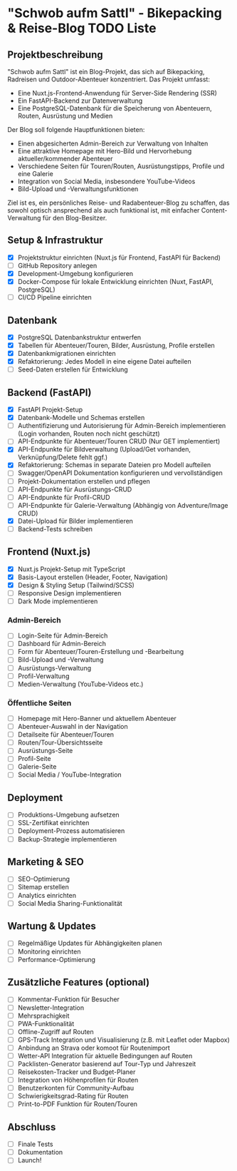 # "Schwob aufm Sattl" - Bikepacking & Reise-Blog TODO Liste

## Projektbeschreibung
"Schwob aufm Sattl" ist ein Blog-Projekt, das sich auf Bikepacking, Radreisen und Outdoor-Abenteuer konzentriert. Das Projekt umfasst:
- Eine Nuxt.js-Frontend-Anwendung für Server-Side Rendering (SSR)
- Ein FastAPI-Backend zur Datenverwaltung
- Eine PostgreSQL-Datenbank für die Speicherung von Abenteuern, Routen, Ausrüstung und Medien

Der Blog soll folgende Hauptfunktionen bieten:
- Einen abgesicherten Admin-Bereich zur Verwaltung von Inhalten
- Eine attraktive Homepage mit Hero-Bild und Hervorhebung aktueller/kommender Abenteuer
- Verschiedene Seiten für Touren/Routen, Ausrüstungstipps, Profile und eine Galerie
- Integration von Social Media, insbesondere YouTube-Videos
- Bild-Upload und -Verwaltungsfunktionen

Ziel ist es, ein persönliches Reise- und Radabenteuer-Blog zu schaffen, das sowohl optisch ansprechend als auch funktional ist, mit einfacher Content-Verwaltung für den Blog-Besitzer.

## Setup & Infrastruktur
- [x] Projektstruktur einrichten (Nuxt.js für Frontend, FastAPI für Backend)
- [ ] GitHub Repository anlegen
- [x] Development-Umgebung konfigurieren
- [x] Docker-Compose für lokale Entwicklung einrichten (Nuxt, FastAPI, PostgreSQL)
- [ ] CI/CD Pipeline einrichten

## Datenbank
- [x] PostgreSQL Datenbankstruktur entwerfen
- [x] Tabellen für Abenteuer/Touren, Bilder, Ausrüstung, Profile erstellen
- [x] Datenbankmigrationen einrichten
- [x] Refaktorierung: Jedes Modell in eine eigene Datei aufteilen
- [ ] Seed-Daten erstellen für Entwicklung

## Backend (FastAPI)
- [x] FastAPI Projekt-Setup
- [x] Datenbank-Modelle und Schemas erstellen
- [ ] Authentifizierung und Autorisierung für Admin-Bereich implementieren (Login vorhanden, Routen noch nicht geschützt)
- [ ] API-Endpunkte für Abenteuer/Touren CRUD (Nur GET implementiert)
- [x] API-Endpunkte für Bildverwaltung (Upload/Get vorhanden, Verknüpfung/Delete fehlt ggf.)
- [x] Refaktorierung: Schemas in separate Dateien pro Modell aufteilen
- [ ] Swagger/OpenAPI Dokumentation konfigurieren und vervollständigen
- [ ] Projekt-Dokumentation erstellen und pflegen
- [ ] API-Endpunkte für Ausrüstungs-CRUD
- [ ] API-Endpunkte für Profil-CRUD
- [ ] API-Endpunkte für Galerie-Verwaltung (Abhängig von Adventure/Image CRUD)
- [x] Datei-Upload für Bilder implementieren
- [ ] Backend-Tests schreiben

## Frontend (Nuxt.js)
- [x] Nuxt.js Projekt-Setup mit TypeScript
- [x] Basis-Layout erstellen (Header, Footer, Navigation)
- [x] Design & Styling Setup (Tailwind/SCSS)
- [ ] Responsive Design implementieren
- [ ] Dark Mode implementieren

### Admin-Bereich
- [ ] Login-Seite für Admin-Bereich
- [ ] Dashboard für Admin-Bereich
- [ ] Form für Abenteuer/Touren-Erstellung und -Bearbeitung
- [ ] Bild-Upload und -Verwaltung
- [ ] Ausrüstungs-Verwaltung
- [ ] Profil-Verwaltung
- [ ] Medien-Verwaltung (YouTube-Videos etc.)

### Öffentliche Seiten
- [ ] Homepage mit Hero-Banner und aktuellem Abenteuer
- [ ] Abenteuer-Auswahl in der Navigation
- [ ] Detailseite für Abenteuer/Touren
- [ ] Routen/Tour-Übersichtsseite
- [ ] Ausrüstungs-Seite
- [ ] Profil-Seite
- [ ] Galerie-Seite
- [ ] Social Media / YouTube-Integration

## Deployment
- [ ] Produktions-Umgebung aufsetzen
- [ ] SSL-Zertifikat einrichten
- [ ] Deployment-Prozess automatisieren
- [ ] Backup-Strategie implementieren

## Marketing & SEO
- [ ] SEO-Optimierung
- [ ] Sitemap erstellen
- [ ] Analytics einrichten
- [ ] Social Media Sharing-Funktionalität

## Wartung & Updates
- [ ] Regelmäßige Updates für Abhängigkeiten planen
- [ ] Monitoring einrichten
- [ ] Performance-Optimierung

## Zusätzliche Features (optional)
- [ ] Kommentar-Funktion für Besucher
- [ ] Newsletter-Integration
- [ ] Mehrsprachigkeit
- [ ] PWA-Funktionalität
- [ ] Offline-Zugriff auf Routen
- [ ] GPS-Track Integration und Visualisierung (z.B. mit Leaflet oder Mapbox)
- [ ] Anbindung an Strava oder komoot für Routenimport
- [ ] Wetter-API Integration für aktuelle Bedingungen auf Routen
- [ ] Packlisten-Generator basierend auf Tour-Typ und Jahreszeit
- [ ] Reisekosten-Tracker und Budget-Planer
- [ ] Integration von Höhenprofilen für Routen
- [ ] Benutzerkonten für Community-Aufbau
- [ ] Schwierigkeitsgrad-Rating für Routen
- [ ] Print-to-PDF Funktion für Routen/Touren

## Abschluss
- [ ] Finale Tests
- [ ] Dokumentation
- [ ] Launch!
